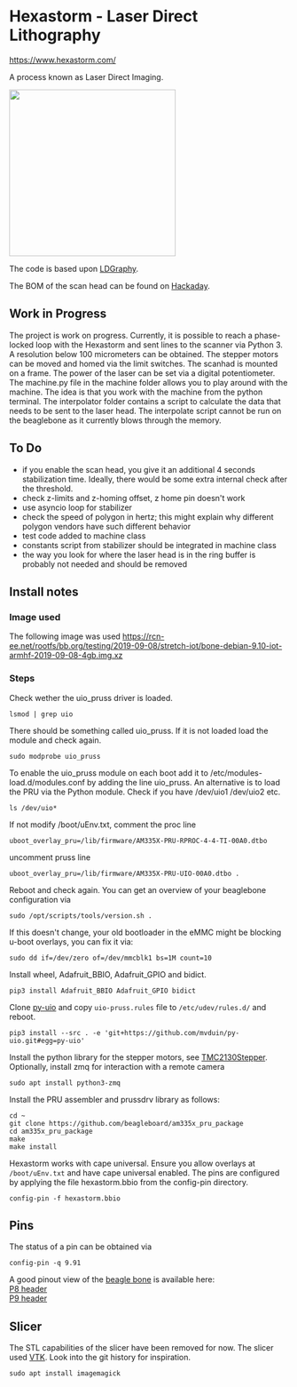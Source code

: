 # Hexastorm - Laser Direct Lithography


https://www.hexastorm.com/

A process known as Laser Direct Imaging. <br>

<img src="https://cdn.hackaday.io/images/7106161566426847098.jpg" align="center" height="300"/>

The code is based upon [LDGraphy](http://ldgraphy.org/). 


The BOM of the scan head can be found on [Hackaday](https://hackaday.io/project/21933-open-hardware-fast-high-resolution-laser).


## Work in Progress
The project is work on progress. Currently, it is possible to reach a phase-locked loop with the Hexastorm and sent lines to the scanner via Python 3. A resolution below 100 micrometers can be obtained. The stepper motors can be moved and homed via the limit switches. The scanhad is mounted on a frame. The power of the laser can be set via a 
digital potentiometer.
The machine.py file in the machine folder allows you to play around with the machine. The idea is that you work with the machine from the python terminal. The interpolator folder contains a script to calculate the data that needs to be sent to the laser head. The interpolate script cannot be run on the beaglebone as it currently blows through the memory.

## To Do
* if you enable the scan head, you give it an additional 4 seconds stabilization time. Ideally, there would be some extra internal check after the threshold.
* check z-limits and z-homing offset, z home pin doesn't work
* use asyncio loop for stabilizer
* check the speed of polygon in hertz; this might explain why different polygon vendors have such different behavior
* test code added to machine class
* constants script from stabilizer should be integrated in machine class
* the way you look for where the laser head is in the ring buffer is probably not needed and should be removed

## Install notes

### Image used
The following image was used https://rcn-ee.net/rootfs/bb.org/testing/2019-09-08/stretch-iot/bone-debian-9.10-iot-armhf-2019-09-08-4gb.img.xz

### Steps
Check wether the uio_pruss driver is loaded.
```
lsmod | grep uio
```
There should be something called uio_pruss. If it is not loaded load the module and check again.
```
sudo modprobe uio_pruss 
```
To enable the uio_pruss module on each boot add it to /etc/modules-load.d/modules.conf by adding the line uio_pruss.
An alternative is to load the PRU via the Python module.
Check if you have /dev/uio1 /dev/uio2 etc. 
```
ls /dev/uio*
```
If not modify /boot/uEnv.txt, comment the proc line
```
uboot_overlay_pru=/lib/firmware/AM335X-PRU-RPROC-4-4-TI-00A0.dtbo 
```
uncomment pruss line
```
uboot_overlay_pru=/lib/firmware/AM335X-PRU-UIO-00A0.dtbo .
```
Reboot and check again.
You can get an overview of your beaglebone configuration via
```
sudo /opt/scripts/tools/version.sh .
```
If this doesn't change, your old bootloader in the eMMC might be blocking u-boot overlays, you can fix it via:
```
sudo dd if=/dev/zero of=/dev/mmcblk1 bs=1M count=10
```
Install wheel, Adafruit_BBIO, Adafruit_GPIO and bidict.
```
pip3 install Adafruit_BBIO Adafruit_GPIO bidict
```
Clone [py-uio](https://github.com/mvduin/py-uio) and copy `uio-pruss.rules` file to `/etc/udev/rules.d/` and reboot.
```
pip3 install --src . -e 'git+https://github.com/mvduin/py-uio.git#egg=py-uio'
```
Install the python library for the stepper motors, see [TMC2130Stepper](https://github.com/hstarmans/TMC2130Stepper). <br>
Optionally, install zmq for interaction with a remote camera
```
sudo apt install python3-zmq
```
Install the PRU assembler and prussdrv library as follows:
```
cd ~
git clone https://github.com/beagleboard/am335x_pru_package
cd am335x_pru_package
make
make install
```
Hexastorm works with cape universal. Ensure you allow overlays at ```/boot/uEnv.txt``` and have cape universal enabled. The pins are configured by applying the file hexastorm.bbio from the config-pin directory.
```
config-pin -f hexastorm.bbio
```

## Pins
The status of a pin can be obtained via 
```
config-pin -q 9.91
```
A good pinout view of the [beagle bone](https://beagleboard.org/bone) is available here: <br/>
[P8 header](http://exploringbeaglebone.com/wp-content/uploads/resources/BBBP8Header.pdf) <br/>
[P9 header](http://exploringbeaglebone.com/wp-content/uploads/resources/BBBP9Header.pdf) <br/>


## Slicer
The STL capabilities of the slicer have been removed for now. The slicer used [VTK](https://vtk.org/).
Look into the git history for inspiration.
```
sudo apt install imagemagick
```

[case-pic]: https://www.hexastorm.com/static/laserscanner.jpg
